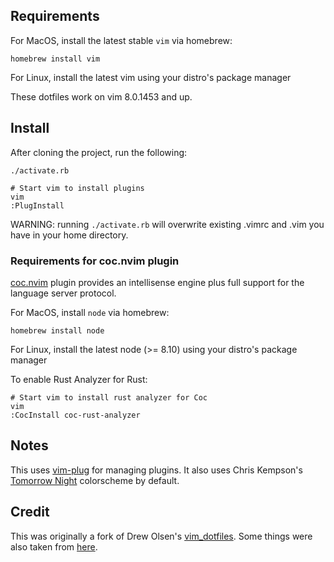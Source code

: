 ## Requirements

For MacOS, install the latest stable `vim` via homebrew:

    homebrew install vim

For Linux, install the latest vim using your distro's package manager

These dotfiles work on vim 8.0.1453 and up.

## Install

After cloning the project, run the following:

    ./activate.rb

    # Start vim to install plugins
    vim
    :PlugInstall

WARNING: running `./activate.rb` will overwrite existing .vimrc and .vim you
have in your home directory.

### Requirements for coc.nvim plugin

[coc.nvim](https://github.com/neoclide/coc.nvim) plugin provides an intellisense engine plus full support for the language server protocol.

For MacOS, install `node` via homebrew:

    homebrew install node

For Linux, install the latest node (>= 8.10) using your distro's package manager

To enable Rust Analyzer for Rust:

    # Start vim to install rust analyzer for Coc
    vim
    :CocInstall coc-rust-analyzer

## Notes

This uses [vim-plug](https://github.com/junegunn/vim-plug) for managing plugins. It also uses Chris Kempson's [Tomorrow Night](https://github.com/chriskempson/vim-tomorrow-theme/) colorscheme by default.

## Credit

This was originally a fork of Drew Olsen's [vim_dotfiles](https://github.com/drewolson/vim_dotfiles). Some things were also taken from [here](https://bitbucket.org/sjl/dotfiles).
